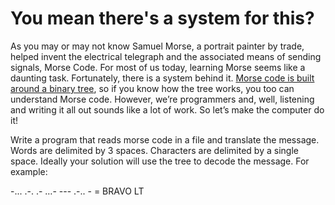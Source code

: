 # You mean there's a system for this?

As you may or may not know Samuel Morse, a portrait painter by trade, helped invent the electrical telegraph and the associated means of sending signals, Morse Code.  For most of us today, learning Morse seems like a daunting task.  Fortunately, there is a system behind it.  [Morse code is built around a binary tree](http://www.learnmorsecode.com/), so if you know how the tree works, you too can understand Morse code.  However, we’re programmers and, well, listening and writing it all out sounds like a lot of work.  So let’s make the computer do it!

Write a program that reads morse code in a file and translate the message.  Words are delimited by 3 spaces.  Characters are delimited by a single space. Ideally your solution will use the tree to decode the message.  For example:

-... .-. .- …- ---   .-.. - = BRAVO LT
